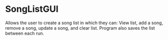 # SongListGUI
Allows the user to create a song list in which they can: View list, add a song, remove a song, update a song, and clear list. Program also saves the list between each run.
